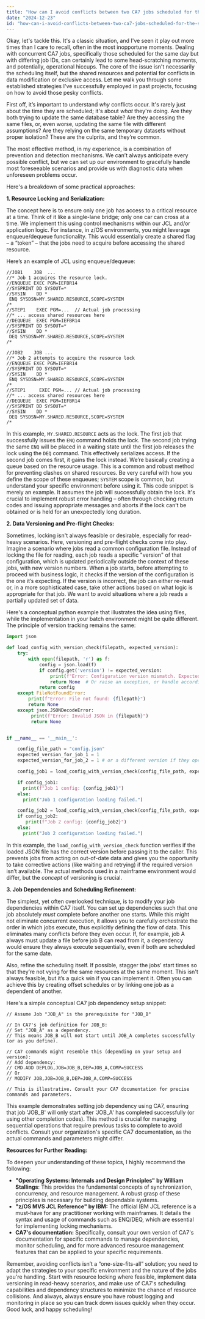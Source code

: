 ```yaml
---
title: "How can I avoid conflicts between two CA7 jobs scheduled for the same day with different IDs?"
date: "2024-12-23"
id: "how-can-i-avoid-conflicts-between-two-ca7-jobs-scheduled-for-the-same-day-with-different-ids"
---
```


Okay, let's tackle this. It's a classic situation, and I've seen it play out more times than I care to recall, often in the most inopportune moments. Dealing with concurrent CA7 jobs, specifically those scheduled for the same day but with differing job IDs, can certainly lead to some head-scratching moments, and potentially, operational hiccups. The core of the issue isn't necessarily the scheduling itself, but the shared resources and potential for conflicts in data modification or exclusive access. Let me walk you through some established strategies I've successfully employed in past projects, focusing on how to avoid those pesky conflicts.

First off, it’s important to understand *why* conflicts occur. It's rarely just about the time they are scheduled; it's about *what* they're doing. Are they both trying to update the same database table? Are they accessing the same files, or, even worse, updating the same file with different assumptions? Are they relying on the same temporary datasets without proper isolation? These are the culprits, and they’re common.

The most effective method, in my experience, is a combination of prevention and detection mechanisms. We can’t always anticipate every possible conflict, but we can set up our environment to gracefully handle most foreseeable scenarios and provide us with diagnostic data when unforeseen problems occur.

Here's a breakdown of some practical approaches:

**1. Resource Locking and Serialization:**

The concept here is to ensure only one job has access to a critical resource at a time. Think of it like a single-lane bridge; only one car can cross at a time. We implement this using control mechanisms within our JCL and/or application logic. For instance, in z/OS environments, you might leverage enqueue/dequeue functionality. This would essentially create a shared flag – a “token” – that the jobs need to acquire before accessing the shared resource.

Here’s an example of JCL using enqueue/dequeue:

```jcl
//JOB1    JOB  ...
//* Job 1 acquires the resource lock.
//ENQUEUE EXEC PGM=IEFBR14
//SYSPRINT DD SYSOUT=*
//SYSIN    DD *
 ENQ SYSDSN=MY.SHARED.RESOURCE,SCOPE=SYSTEM
/*
//STEP1    EXEC PGM=...  // Actual job processing
//* ... access shared resources here
//DEQUEUE  EXEC PGM=IEFBR14
//SYSPRINT DD SYSOUT=*
//SYSIN    DD *
 DEQ SYSDSN=MY.SHARED.RESOURCE,SCOPE=SYSTEM
/*
```
```jcl
//JOB2    JOB ...
//* Job 2 attempts to acquire the resource lock
//ENQUEUE EXEC PGM=IEFBR14
//SYSPRINT DD SYSOUT=*
//SYSIN    DD *
 ENQ SYSDSN=MY.SHARED.RESOURCE,SCOPE=SYSTEM
/*
//STEP1     EXEC PGM=... // Actual job processing
//* ... access shared resources here
//DEQUEUE  EXEC PGM=IEFBR14
//SYSPRINT DD SYSOUT=*
//SYSIN    DD *
 DEQ SYSDSN=MY.SHARED.RESOURCE,SCOPE=SYSTEM
/*
```

In this example, `MY.SHARED.RESOURCE` acts as the lock. The first job that successfully issues the `ENQ` command holds the lock. The second job trying the same `ENQ` will be placed in a waiting state until the first job releases the lock using the `DEQ` command. This effectively serializes access. If the second job comes first, it gains the lock instead. We’re basically creating a queue based on the resource usage. This is a common and robust method for preventing clashes on shared resources. Be very careful with how you define the scope of these enqueues; `SYSTEM` scope is common, but understand your specific environment before using it. This code snippet is merely an example. It assumes the job will successfully obtain the lock. It's crucial to implement robust error handling – often through checking return codes and issuing appropriate messages and aborts if the lock can’t be obtained or is held for an unexpectedly long duration.

**2. Data Versioning and Pre-flight Checks:**

Sometimes, locking isn't always feasible or desirable, especially for read-heavy scenarios. Here, versioning and pre-flight checks come into play. Imagine a scenario where jobs read a common configuration file. Instead of locking the file for reading, each job reads a specific "version" of that configuration, which is updated periodically outside the context of these jobs, with new version numbers. When a job starts, before attempting to proceed with business logic, it checks if the version of the configuration is the one it’s expecting. If the version is incorrect, the job can either re-read or, in a more sophisticated case, take other actions based on what logic is appropriate for that job. We want to avoid situations where a job reads a partially updated set of data.

Here's a conceptual python example that illustrates the idea using files, while the implementation in your batch environment might be quite different. The principle of version tracking remains the same:

```python
import json

def load_config_with_version_check(filepath, expected_version):
    try:
        with open(filepath, 'r') as f:
            config = json.load(f)
            if config.get('version') != expected_version:
                print(f"Error: Configuration version mismatch. Expected {expected_version}, found {config.get('version')}")
                return None  # Or raise an exception, or handle accordingly.
            return config
    except FileNotFoundError:
        print(f"Error: File not found: {filepath}")
        return None
    except json.JSONDecodeError:
         print(f"Error: Invalid JSON in {filepath}")
         return None


if __name__ == '__main__':

    config_file_path = "config.json"
    expected_version_for_job_1 = 1
    expected_version_for_job_2 = 1 # or a different version if they operate on different config snapshots

    config_job1 = load_config_with_version_check(config_file_path, expected_version_for_job_1)

    if config_job1:
      print(f"Job 1 config: {config_job1}")
    else:
      print("Job 1 configuration loading failed.")

    config_job2 = load_config_with_version_check(config_file_path, expected_version_for_job_2)
    if config_job2:
       print(f"Job 2 config: {config_job2}")
    else:
      print("Job 2 configuration loading failed.")
```

In this example, the `load_config_with_version_check` function verifies if the loaded JSON file has the correct version before passing it to the caller. This prevents jobs from acting on out-of-date data and gives you the opportunity to take corrective actions (like waiting and retrying) if the required version isn’t available. The actual methods used in a mainframe environment would differ, but the *concept* of versioning is crucial.

**3. Job Dependencies and Scheduling Refinement:**

The simplest, yet often overlooked technique, is to modify your job dependencies within CA7 itself. You can set up dependencies such that one job absolutely *must* complete before another one starts. While this might not eliminate concurrent execution, it allows you to carefully orchestrate the order in which jobs execute, thus explicitly defining the flow of data. This eliminates many conflicts before they even occur. If, for example, job A always must update a file before job B can read from it, a dependency would ensure they always execute sequentially, even if both are scheduled for the same date.

Also, refine the scheduling itself. If possible, stagger the jobs’ start times so that they’re not vying for the same resources at the same moment. This isn't always feasible, but it’s a quick win if you can implement it. Often you can achieve this by creating offset schedules or by linking one job as a dependent of another.

Here's a simple conceptual CA7 job dependency setup snippet:

```
// Assume Job "JOB_A" is the prerequisite for "JOB_B"

// In CA7's job definition for JOB_B:
// Set "JOB_A" as a dependency.
// This means JOB_B will not start until JOB_A completes successfully (or as you define).

// CA7 commands might resemble this (depending on your setup and version):
// Add dependency:
// CMD.ADD DEPLOG,JOB=JOB_B,DEP=JOB_A,COMP=SUCCESS
// Or
// MODIFY JOB,JOB=JOB_B,DEP=JOB_A,COMP=SUCCESS

// This is illustrative. Consult your CA7 documentation for precise commands and parameters.

```

This example demonstrates setting job dependency using CA7, ensuring that job 'JOB_B' will only start after 'JOB_A' has completed successfully (or using other completion codes). This method is crucial for managing sequential operations that require previous tasks to complete to avoid conflicts. Consult your organization's specific CA7 documentation, as the actual commands and parameters might differ.

**Resources for Further Reading:**

To deepen your understanding of these topics, I highly recommend the following:

*   **"Operating Systems: Internals and Design Principles" by William Stallings**: This provides the fundamental concepts of synchronization, concurrency, and resource management. A robust grasp of these principles is necessary for building dependable systems.
*   **"z/OS MVS JCL Reference" by IBM:** The official IBM JCL reference is a must-have for any practitioner working with mainframes. It details the syntax and usage of commands such as ENQ/DEQ, which are essential for implementing locking mechanisms.
*    **CA7's documentation:** Specifically, consult your own version of CA7's documentation for specific commands to manage dependencies, monitor scheduling, and for more advanced resource management features that can be applied to your specific requirements.

Remember, avoiding conflicts isn’t a “one-size-fits-all” solution; you need to adapt the strategies to your specific environment and the nature of the jobs you're handling. Start with resource locking where feasible, implement data versioning in read-heavy scenarios, and make use of CA7's scheduling capabilities and dependency structures to minimize the chance of resource collisions. And always, always ensure you have robust logging and monitoring in place so you can track down issues quickly when they occur. Good luck, and happy scheduling!
